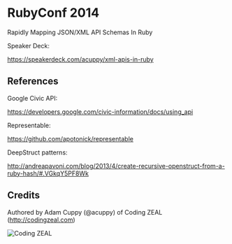 RubyConf 2014
============
Rapidly Mapping JSON/XML API Schemas In Ruby

Speaker Deck:

https://speakerdeck.com/acuppy/xml-apis-in-ruby

## References

Google Civic API:

https://developers.google.com/civic-information/docs/using_api

Representable:

https://github.com/apotonick/representable

DeepStruct patterns:

http://andreapavoni.com/blog/2013/4/create-recursive-openstruct-from-a-ruby-hash/#.VGkqY5PF8Wk

## Credits

Authored by Adam Cuppy (@acuppy) of Coding ZEAL (http://codingzeal.com)

![Coding ZEAL](https://googledrive.com/host/0B3TWa6M1MsWeWmxRZWhscllwTzA/ZEAL-logo-final-150.png)